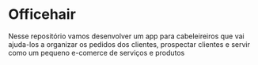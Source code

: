 # Officehair
Nesse repositório vamos desenvolver um app para cabeleireiros que vai ajuda-los a organizar os pedidos dos clientes, prospectar clientes e servir como um pequeno e-comerce de serviços e produtos
